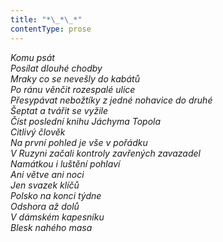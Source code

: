 ```yaml
---
title: "*\_*\_*"
contentType: prose
---
```


_Komu psát  
Posílat dlouhé chodby  
Mraky co se nevešly do kabátů  
Po ránu věnčit rozespalé ulice  
Přesypávat nebožtíky z jedné nohavice do druhé  
Šeptat a tvářit se vyžile  
Číst poslední knihu Jáchyma Topola  
Citlivý člověk  
Na první pohled je vše v pořádku  
V Ruzyni začali kontroly zavřených zavazadel  
Namátkou i luštění pohlaví  
Ani větve ani noci  
Jen svazek klíčů  
Polsko na konci týdne  
Odshora až dolů  
V dámském kapesníku  
Blesk nahého masa_
